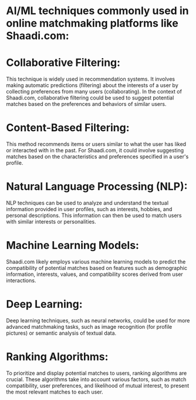 # AI/ML techniques commonly used in online matchmaking platforms like Shaadi.com:

# Collaborative Filtering: 
This technique is widely used in recommendation systems. It involves making automatic predictions (filtering) about the interests of a user by collecting preferences from many users (collaborating). In the context of Shaadi.com, collaborative filtering could be used to suggest potential matches based on the preferences and behaviors of similar users.

# Content-Based Filtering:
 This method recommends items or users similar to what the user has liked or interacted with in the past. For Shaadi.com, it could involve suggesting matches based on the characteristics and preferences specified in a user's profile.

# Natural Language Processing (NLP):
 NLP techniques can be used to analyze and understand the textual information provided in user profiles, such as interests, hobbies, and personal descriptions. This information can then be used to match users with similar interests or personalities.

# Machine Learning Models:
 Shaadi.com likely employs various machine learning models to predict the compatibility of potential matches based on features such as demographic information, interests, values, and compatibility scores derived from user interactions.

# Deep Learning:
 Deep learning techniques, such as neural networks, could be used for more advanced matchmaking tasks, such as image recognition (for profile pictures) or semantic analysis of textual data.

# Ranking Algorithms:
 To prioritize and display potential matches to users, ranking algorithms are crucial. These algorithms take into account various factors, such as match compatibility, user preferences, and likelihood of mutual interest, to present the most relevant matches to each user.